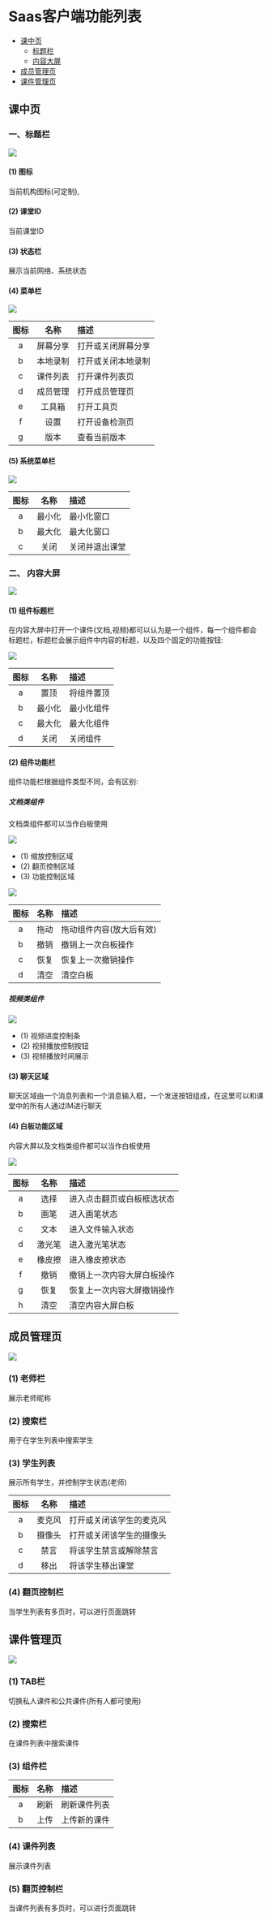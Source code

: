 # Saas客户端功能列表

- [课中页](#课中页)
    - [标题栏](#一、标题栏)
    - [内容大屏](#二、内容大屏)
- [成员管理页](#成员管理页)
- [课件管理页](#课件管理页)

## 课中页

### 一、标题栏

![](https://main.qcloudimg.com/raw/8cd19bf97df2bd6c5bd94a135c89d80a.png)

#### (1) 图标
当前机构图标(可定制),

#### (2) 课堂ID
当前课堂ID

#### (3) 状态栏
展示当前网络、系统状态

#### (4) 菜单栏

![](https://main.qcloudimg.com/raw/b71b1843078c89bded891ef1003a47e3.png)

图标|名称|描述
:--:|:--:|:--
a| 屏幕分享 | 打开或关闭屏幕分享
b| 本地录制 | 打开或关闭本地录制
c| 课件列表 | 打开课件列表页
d| 成员管理 | 打开成员管理页
e| 工具箱 | 打开工具页
f| 设置 | 打开设备检测页
g| 版本 | 查看当前版本


#### (5) 系统菜单栏

![](https://main.qcloudimg.com/raw/320795db9a93bf81781e6ab022997db9.png)

图标|名称|描述
:--:|:--:|:--
a| 最小化 | 最小化窗口
b| 最大化 | 最大化窗口
c| 关闭 | 关闭并退出课堂

### 二、 内容大屏

![](https://main.qcloudimg.com/raw/ac9bab1a38145225c5f28203218096e4.png)

#### (1) 组件标题栏
在内容大屏中打开一个课件(文档,视频)都可以认为是一个组件，每一个组件都会标题栏，标题栏会展示组件中内容的标题，以及四个固定的功能按钮:

![](https://main.qcloudimg.com/raw/edd5f98797956ab9cc0e0223cf4fb23b.png)

图标|名称|描述
:--:|:--:|:--
a| 置顶 | 将组件置顶
b| 最小化 | 最小化组件
c| 最大化 | 最大化组件
d| 关闭 | 关闭组件

#### (2) 组件功能栏
组件功能栏根据组件类型不同，会有区别:

##### 文档类组件

文档类组件都可以当作白板使用

![](https://main.qcloudimg.com/raw/b135d1131a7900d90ef651b4de4c7bb8.png)

- (1) 缩放控制区域
- (2) 翻页控制区域
- (3) 功能控制区域

![](https://main.qcloudimg.com/raw/0bc792049ecb035bbde9fd40ab1b31d1.png)

图标|名称|描述
:--:|:--:|:--
a| 拖动 | 拖动组件内容(放大后有效)
b| 撤销 | 撤销上一次白板操作
c| 恢复 | 恢复上一次撤销操作
d| 清空 | 清空白板

##### 视频类组件
![](https://main.qcloudimg.com/raw/ffb116d607f581636b0c9d0da6f90ca1.png)

- (1) 视频进度控制条
- (2) 视频播放控制按钮
- (3) 视频播放时间展示

#### (3) 聊天区域
聊天区域由一个消息列表和一个消息输入框，一个发送按钮组成，在这里可以和课堂中的所有人通过IM进行聊天

#### (4) 白板功能区域
内容大屏以及文档类组件都可以当作白板使用

![](https://main.qcloudimg.com/raw/ddb52bdb486a9450f02948392fa65fab.png)

图标|名称|描述
:--:|:--:|:--
a| 选择 | 进入点击翻页或白板框选状态
b| 画笔 | 进入画笔状态
c| 文本 | 进入文件输入状态
d| 激光笔 | 进入激光笔状态
e| 橡皮擦 | 进入橡皮擦状态
f| 撤销 | 撤销上一次内容大屏白板操作
g| 恢复 | 恢复上一次内容大屏撤销操作
h| 清空 | 清空内容大屏白板


## 成员管理页

![](https://main.qcloudimg.com/raw/c8ba61dada423e81cf8bc6bb1291999f.png)

### (1) 老师栏
展示老师昵称

### (2) 搜索栏
用于在学生列表中搜索学生

### (3) 学生列表
展示所有学生，并控制学生状态(老师)

图标|名称|描述
:--:|:--:|:--
a| 麦克风 | 打开或关闭该学生的麦克风
b| 摄像头 | 打开或关闭该学生的摄像头
c| 禁言 | 将该学生禁言或解除禁言
d| 移出 | 将该学生移出课堂

### (4) 翻页控制栏
当学生列表有多页时，可以进行页面跳转


## 课件管理页

![](https://main.qcloudimg.com/raw/19a7c89215f6159ccd158951ac329e7c.png)

### (1) TAB栏
切换私人课件和公共课件(所有人都可使用)

### (2) 搜索栏
在课件列表中搜索课件

### (3) 组件栏

图标|名称|描述
:--:|:--:|:--
a| 刷新 | 刷新课件列表
b| 上传 | 上传新的课件

### (4) 课件列表
展示课件列表

### (5) 翻页控制栏
当课件列表有多页时，可以进行页面跳转
